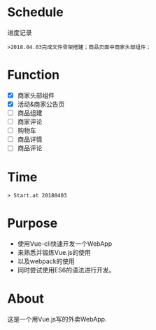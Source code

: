 # Schedule
进度记录
```
>2018.04.03完成文件骨架搭建；商品页面中商家头部组件；
```

# Function
- [x] 商家头部组件
- [x] 活动&商家公告页
- [ ] 商品组建
- [ ] 商家评论
- [ ] 购物车
- [ ] 商品详情
- [ ] 商品评论

# Time
```
> Start.at 20180403
```

# Purpose
- 使用Vue-cli快速开发一个WebApp
- 来熟悉并锻炼Vue.js的使用
- 以及webpack的使用
- 同时尝试使用ES6的语法进行开发。

# About
这是一个用Vue.js写的外卖WebApp.
